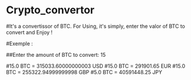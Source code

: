 # Crypto_convertor
#It's a convertissor of BTC. For Using, it's simply, enter the valor of BTC to convert and Enjoy !

#Exemple : 

##Enter the amount of BTC to convert:  15

#15.0 BTC = 315033.60000000003 USD
#15.0 BTC = 291901.65 EUR
#15.0 BTC = 255322.94999999998 GBP
#5.0 BTC = 40591448.25 JPY
